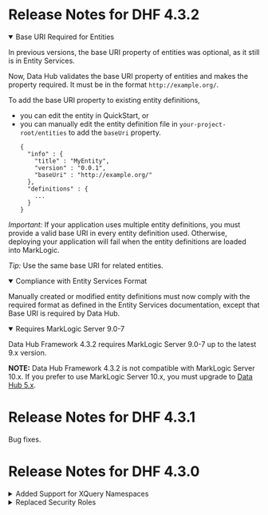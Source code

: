 # Release Notes for DHF 4.3.2

<details open><summary class="relnote-summary">Base URI Required for Entities</summary>
  <div markdown="1">

  In previous versions, the base URI property of entities was optional, as it still is in Entity Services.

  Now, Data Hub validates the base URI property of entities and makes the property required. It must be in the format `http://example.org/`.

  To add the base URI property to existing entity definitions,

  - you can edit the entity in QuickStart, or
  - you can manually edit the entity definition file in `your-project-root/entities` to add the `baseUri` property.
    ```
    {
      "info" : {
        "title" : "MyEntity",
        "version" : "0.0.1",
        "baseUri" : "http://example.org/"
      },
      "definitions" : {
        ...
      }
    }
    ```

  *Important:* If your application uses multiple entity definitions, you must provide a valid base URI in every entity definition used. Otherwise, deploying your application will fail when the entity definitions are loaded into MarkLogic.

  *Tip:* Use the same base URI for related entities.

  </div>
</details>

<details open><summary class="relnote-summary">Compliance with Entity Services Format</summary>
  <div markdown="1">

  Manually created or modified entity definitions must now comply with the required format as defined in the Entity Services documentation, except that Base URI is required by Data Hub.

  </div>
</details>

<details open><summary class="relnote-summary">Requires MarkLogic Server 9.0-7</summary>
  <div markdown="1">

  Data Hub Framework 4.3.2 requires MarkLogic Server 9.0-7 up to the latest 9.x version.

  **NOTE:** Data Hub Framework 4.3.2 is not compatible with MarkLogic Server 10.x. If you prefer to use MarkLogic Server 10.x, you must upgrade to [Data Hub 5.x](https://docs.marklogic.com/datahub/upgrade.html).

  </div>
</details>



# Release Notes for DHF 4.3.1

Bug fixes.



# Release Notes for DHF 4.3.0

<details><summary class="relnote-summary">Added Support for XQuery Namespaces</summary>
  <div markdown="1">
  To align better with Entity Services, DHF now supports XQuery namespaces. For more information on namespaces, see [Understanding XML Namespaces in XQuery](https://docs.marklogic.com/guide/xquery/namespaces).
  </div>
</details>

<details><summary class="relnote-summary">Replaced Security Roles</summary>
  <div markdown="1">

  For easier integration with other MarkLogic services, DHF 4.3 uses new security roles.

  The old security roles `hub-admin-role` and `data-hub-role` are now replaced with the following new roles:

  - Data Hub Admin (`data-hub-admin`)
  - Flow Developer (`flow-developer`)
  - Flow Operator (`flow-operator`)

  For more information on these roles, see [Security Roles]({{site.baseurl}}/refs/security/).

  To update your data hub to use these new roles, see [Upgrading to DHF 4.3.x]({{site.baseurl}}/upgrade/upgrade-to-4_3_x/).

  </div>
</details>



<!--
<details open><summary class="relnote-summary"></summary>
  <div markdown="1">
  </div>
</details>
-->